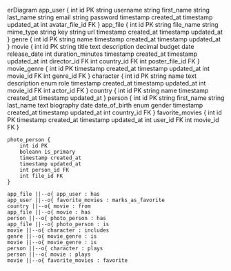 erDiagram
app_user {
int id PK
string username
string first_name
string last_name
string email
string password
timestamp created_at
timestamp updated_at
int avatar_file_id FK
}
app_file {
int id PK
string file_name
string mime_type
string key
string url
timestamp created_at
timestamp updated_at
}
genre {
int id PK
string name
timestamp created_at
timestamp updated_at
}
movie {
int id PK
string title
text description
decimal budget
date release_date
int duration_minutes
timestamp created_at
timestamp updated_at
int director_id FK
int country_id FK
int poster_file_id FK
}
movie_genre {
int id PK
timestamp created_at
timestamp updated_at
int movie_id FK
int genre_id FK
}
character {
int id PK
string name
text description
enum role
timestamp created_at
timestamp updated_at
int movie_id FK
int actor_id FK
}
country {
int id PK
string name
timestamp created_at
timestamp updated_at
}
person {
int id PK
string first_name
string last_name
text biography
date date_of_birth
enum gender
timestamp created_at
timestamp updated_at
int country_id FK
}
favorite_movies {
int id PK
timestamp created_at
timestamp updated_at
int user_id FK
int movie_id FK
}

    photo_person {
        int id PK
        boleann is_primary
        timestamp created_at
        timestamp updated_at
        int person_id FK
        int file_id FK
    }

    app_file ||--o{ app_user : has
    app_user ||--o{ favorite_movies : marks_as_favorite
    country ||--o{ movie : from
    app_file ||--o{ movie : has
    person ||--o{ photo_person : has
    app_file ||--o{ photo_person : is
    movie ||--o{ character : includes
    genre ||--o{ movie_genre : is
    movie ||--o{ movie_genre : is
    person ||--o{ character : plays
    person ||--o{ movie : plays
    movie ||--o{ favorite_movies : favorite
